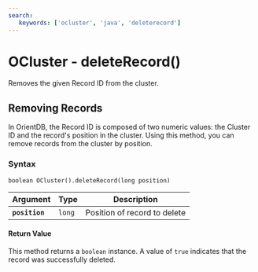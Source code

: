 ```yaml
---
search:
   keywords: ['ocluster', 'java', 'deleterecord']
---
```


# OCluster - deleteRecord()

Removes the given Record ID from the cluster.

## Removing Records

In OrientDB, the Record ID is composed of two numeric values: the Cluster ID and the record's position in the cluster.  Using this method, you can remove records from the cluster by position.

### Syntax

```
boolean OCluster().deleteRecord(long position)
```

| Argument | Type | Description |
|---|---|---|
| **`position`** | `long` | Position of record to delete |


#### Return Value

This method returns a `boolean` instance.  A value of `true` indicates that the record was successfully deleted.
